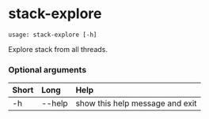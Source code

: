 <!-- THIS PART OF THIS FILE IS AUTOGENERATED. DO NOT MODIFY IT. See scripts/generate-docs.sh -->
# stack-explore

```text
usage: stack-explore [-h]

```

Explore stack from all threads.
### Optional arguments

|Short|Long|Help|
| :--- | :--- | :--- |
|-h|--help|show this help message and exit|

<!-- END OF AUTOGENERATED PART. Do not modify this line or the line below, they mark the end of the auto-generated part of the file. If you want to extend the documentation in a way which cannot easily be done by adding to the command help description, write below the following line. -->
<!-- ------------\>8---- ----\>8---- ----\>8------------ -->
